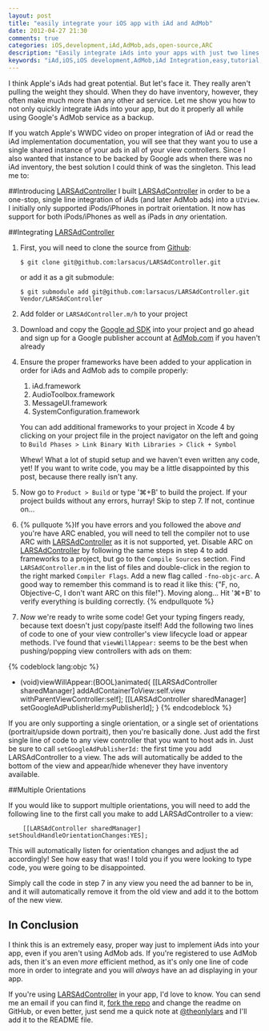 ```yaml
---
layout: post
title: "easily integrate your iOS app with iAd and AdMob"
date: 2012-04-27 21:30
comments: true
categories: iOS,development,iAd,AdMob,ads,open-source,ARC
description: "Easily integrate iAds into your apps with just two lines of code and back them with Google's AdMob ads."
keywords: "iAd,iOS,iOS development,AdMob,iAd Integration,easy,tutorial,iAd tutorial,iOS iAd tutorial,LARSAdController"
---
```

I think Apple's iAds had great potential.  But let's face it.  They really aren't pulling the weight they should.  When they do have inventory, however, they often make much more than any other ad service.  Let me show you how to not only quickly integrate iAds into your app, but do it properly all while using Google's AdMob service as a backup.

If you watch Apple's WWDC video on proper integration of iAd or read the iAd implementation documentation, you will see that they want you to use a single shared instance of your ads in all of your view controllers.  Since I also wanted that instance to be backed by Google ads when there was no iAd inventory, the best solution I could think of was the singleton.  This lead me to:

##Introducing [LARSAdController](https://github.com/larsacus/LARSAdController)
I built [LARSAdController](https://github.com/larsacus/LARSAdController) in order to be a one-stop, single line integration of iAds (and later AdMob ads) into a `UIView`. I initially only supported iPods/iPhones in portrait orientation. It now has support for both iPods/iPhones as well as iPads in *any* orientation.

##Integrating [LARSAdController](https://github.com/larsacus/LARSAdController)
1. First, you will need to clone the source from [Github](https://github.com/larsacus/LARSAdController):

    `$ git clone git@github.com:larsacus/LARSAdController.git`
    
    or add it as a git submodule:
    
    `$ git submodule add git@github.com:larsacus/LARSAdController.git Vendor/LARSAdController`

2. Add folder or `LARSAdController.m/h` to your project
3. Download and copy the [Google ad SDK](https://developers.google.com/mobile-ads-sdk/download#downloadios) into your project and go ahead and sign up for a Google publisher account at [AdMob.com](https://admob.com) if you haven't already
4. Ensure the proper frameworks have been added to your application in order for iAds and AdMob ads to compile properly:
    1. iAd.framework
    2. AudioToolbox.framework
    3. MessageUI.framework
    4. SystemConfiguration.framework
    
    You can add additional frameworks to your project in Xcode 4 by clicking on your project file in the project navigator on the left and going to `Build Phases > Link Binary With Libraries > Click + Symbol`

    Whew! What a lot of stupid setup and we haven't even written any code, yet! If you want to write code, you may be a little disappointed by this post, because there really isn't any.

5. Now go to `Product > Build` or type '⌘+B' to build the project.  If your project builds without any errors, hurray! Skip to step 7.  If not, continue on...
6. {% pullquote %}If you have errors and you followed the above *and* you're have ARC enabled, you will need to tell the compiler not to use ARC with [LARSAdController](https://github.com/larsacus/LARSAdController) as it is not supported, yet. Disable ARC on [LARSAdController](https://github.com/larsacus/LARSAdController) by following the same steps in step 4 to add frameworks to a project, but go to the `Compile Sources` section. Find `LARSAdController.m` in the list of files and double-click in the region to the right marked `Compiler Flags`. Add a new flag called `-fno-objc-arc`. A good way to remember this command is to read it like this: {"F, no, Objective-C, I don't want ARC on this file!"}.  Moving along... Hit '⌘+B' to verify everything is building correctly. {% endpullquote %}
7. *Now* we're ready to write some code! Get your typing fingers ready, because text doesn't just copy/paste itself! Add the following two lines of code to one of your view controller's view lifecycle load or appear methods.  I've found that `viewWillAppear:` seems to be the best when pushing/popping view controllers with ads on them:
    
  {% codeblock lang:objc %}
  - (void)viewWillAppear:(BOOL)animated{
      [[LARSAdController sharedManager] addAdContainerToView:self.view withParentViewController:self];
      [[LARSAdController sharedManager] setGoogleAdPublisherId:myPublisherId];
  }
  {% endcodeblock %}
  
  
  If you are only supporting a single orientation, or a single set of orientations (portrait/upside down portrait), then you're basically done.  Just add the first single line of code to any view controller that you want to host ads in. Just be sure to call `setGoogleAdPublisherId:` the first time you add LARSAdController to a view. The ads will automatically be added to the bottom of the view and appear/hide whenever they have inventory available.

##Multiple Orientations
  
If you would like to support multiple orientations, you will need to add the following line to the first call you make to add LARSAdController to a view:
``` objc
    [[LARSAdController sharedManager] setShouldHandleOrientationChanges:YES];
```

This will automatically listen for orientation changes and adjust the ad accordingly! See how easy that was! I told you if you were looking to type code, you were going to be disappointed.

Simply call the code in step 7 in any view you need the ad banner to be in, and it will automatically remove it from the old view and add it to the bottom of the new view.

## In Conclusion
I think this is an extremely easy, proper way just to implement iAds into your app, even if you aren't using AdMob ads.  If you're registered to use AdMob ads, then it's an even *more* efficient method, as it's only one line of code more in order to integrate and you will *always* have an ad displaying in your app.

If you're using [LARSAdController](https://github.com/larsacus/LARSAdController) in your app, I'd love to know. You can send me an email if you can find it, [fork the repo](http://github.com/larsacus/LARSAdController) and change the readme on GitHub, or even better, just send me a quick note at [@theonlylars](http://twitter.com/theonlylars) and I'll add it to the README file.
    
